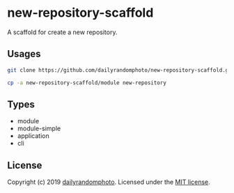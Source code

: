 # new-repository-scaffold

A scaffold for create a new repository.

## Usages

```sh
git clone https://github.com/dailyrandomphoto/new-repository-scaffold.git

cp -a new-repository-scaffold/module new-repository
```

## Types
- module
- module-simple
- application
- cli

## License
Copyright (c) 2019 [dailyrandomphoto][my-url]. Licensed under the [MIT license][license-url].

[my-url]: https://github.com/dailyrandomphoto
[license-url]: LICENSE

